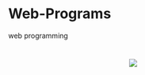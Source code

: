 # Web-Programs
web programming
<h1 align="center">
 <img src="https://disenowebakus.net/en/images/articles/types-technologies-tools-programs-web-design.jpg" />
</h1>
